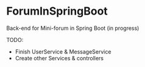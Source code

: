 # ForumInSpringBoot
Back-end for Mini-forum in Spring Boot (in progress) 


TODO:

  - Finish UserService & MessageService
  - Create other Services & controllers
